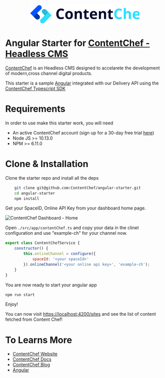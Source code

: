 <div align="center">
  <img src="src/assets/contentchef_logo.svg" height="64"/>
</div>

Angular Starter for [ContentChef - Headless CMS](https://www.contentchef.io/)
===========================

[ContentChef](https://www.contentchef.io/) is an Headless CMS designed to accelarete the development of modern,cross channel digital products.

This starter is a sample [Angular](https://angular.io/) integrated with our Delivery API using the [ContentChef Typescript SDK](https://github.com/ContentChef/contentchef-node)

# Requirements

In order to use make this starter work, you will need

* An active ContentChef account (sign up for a 30-day free trial [here](https://www.contentchef.io/registration))
* Node JS >= 10.13.0
* NPM >= 6.11.0

# Clone & Installation

Clone the starter repo and install all the deps

```bash
    git clone git@github.com:ContentChef/angular-starter.git
    cd angular-starter
    npm install
```

Get your SpaceID, Online API Key from your dashboard home page.

![ContentChef Dashboard - Home](https://res.cloudinary.com/contentchef/image/upload/v1/chefsite-2910/I49Zi00Uf7S/spaceid)

Open `./src/app/contentChef.ts` and copy your data in the clinet configuration and use "example-ch" for your channel now.

```javascript
export class ContentChefService {
    constructor() {
        this.onlineChannel = configure({
            spaceId: '<your spaceId>'
        }).onlineChannel('<your online api key>', 'example-ch');
    }
}
```

You are now ready to start your angular app

```bash
npm run start
```

Enjoy!

You can now visit [https://localhost:4200/sites](https://localhost:4200/sites) and see the list of content fetched from Content Chef!

To Learns More
===========================

* [ContentChef Website](https://wwww.contentchef.io)
* [ContentChef Docs](https://docs.contentchef.io)
* [ContentChef Blog](https://www.contentchef.io/blog)
* [Angular](https://angular.io)